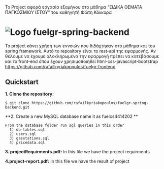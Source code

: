 Το Project αφορά εργασία εξαμήνου στο μάθημα "ΕΙΔΙΚΑ ΘΕΜΑΤΑ ΠΑΓΚΟΣΜΙΟΥ ΙΣΤΟΥ" του καθηγητή Φώτη Κόκκορα


# ![Logo](https://fuelgr.gr/web/img/app_logo/fuelGR-map.png) fuelgr-spring-backend


Το project κάνει χρήση των εννοιών που διδάχτηκαν στο μάθημα και του spring framework.
Αυτό το repository είναι το rest-api της εφαρμογής. Αν θέλουμε να έχουμε ολοκληρωμένα την εφαρμογή πρέπει να κατεβάσουμε και το front-end όπου έχουν χρησιμοποιηθεί html-css-javascript-bootstrap
https://github.com/rafailkyriakopoulos/fuelgr-frontend

## Quickstart

**1. Clone the repository:**

```
$ git clone https://github.com/rafailkyriakopoulos/fuelgr-spring-backend.git
```


**2. Create a new MySQL database name it as fuelcs4414202 **

```
From the database folder run sql queries in this order
  1) db-tables.sql
  2) users.sql
  3) gasstations.sql
  4) pricedata.sql
```
**3. projectRequirments.pdf:**
  In this file we have the project requirments
  
 **4.project-report.pdf:**
 In this file we have the result of project

